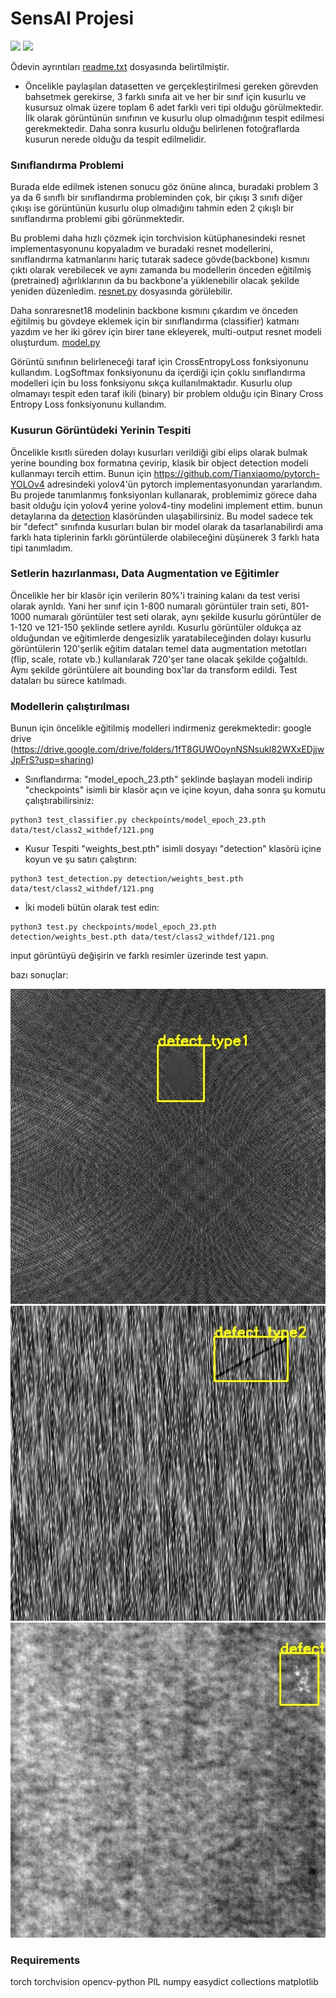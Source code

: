 # SensAI Projesi
![](https://img.shields.io/static/v1?label=python&message=3.6|3.8&color=blue)
![](https://img.shields.io/static/v1?label=pytorch&message=1.7&color=<COLOR>)

Ödevin ayrıntıları [readme.txt](readme.txt) dosyasında belirtilmiştir.

 - Öncelikle paylaşılan datasetten ve gerçekleştirilmesi gereken görevden bahsetmek gerekirse, 3 farklı sınıfa ait ve her bir sınıf için kusurlu ve kusursuz olmak üzere toplam 6 adet farklı veri tipi olduğu görülmektedir. İlk olarak görüntünün sınıfının ve kusurlu olup olmadığının tespit edilmesi gerekmektedir. Daha sonra kusurlu olduğu belirlenen fotoğraflarda kusurun nerede olduğu da tespit edilmelidir.
 
 ### Sınıflandırma Problemi
 Burada elde edilmek istenen sonucu göz önüne alınca, buradaki problem 3 ya da 6 sınıflı bir sınıflandırma probleminden çok, bir çıkışı 3 sınıfı diğer çıkışı ise görüntünün kusurlu olup olmadığını tahmin eden 2 çıkışlı bir sınıflandırma problemi gibi görünmektedir.
 
 Bu problemi daha hızlı çözmek için torchvision kütüphanesindeki resnet implementasyonunu kopyaladım ve buradaki resnet modellerini, sınıflandırma katmanlarını hariç tutarak sadece gövde(backbone) kısmını çıktı olarak verebilecek ve aynı zamanda bu modellerin önceden eğitilmiş (pretrained) ağırlıklarının da bu backbone'a yüklenebilir olacak şekilde yeniden düzenledim. [resnet.py](classification/resnet.py) dosyasında görülebilir.
 
 Daha sonraresnet18 modelinin backbone kısmını çıkardım ve önceden eğitilmiş bu gövdeye eklemek için bir sınıflandırma (classifier) katmanı yazdım ve her iki görev için birer tane ekleyerek, multi-output resnet modeli oluşturdum. [model.py](classification/model.py)
 
 Görüntü sınıfının belirleneceği taraf için CrossEntropyLoss fonksiyonunu kullandım. LogSoftmax fonksiyonunu da içerdiği için çoklu sınıflandırma modelleri için bu loss fonksiyonu sıkça kullanılmaktadır. Kusurlu olup olmamayı tespit eden taraf ikili (binary) bir problem olduğu için Binary Cross Entropy Loss fonksiyonunu kullandım.
 
 ### Kusurun Görüntüdeki Yerinin Tespiti
 Öncelikle kısıtlı süreden dolayı kusurları verildiği gibi elips olarak bulmak yerine bounding box formatına çevirip, klasik bir object detection modeli kullanmayı tercih ettim. Bunun için <https://github.com/Tianxiaomo/pytorch-YOLOv4> adresindeki yolov4'ün pytorch implementasyonundan yararlandım. Bu projede tanımlanmış fonksiyonları kullanarak, problemimiz görece daha basit olduğu için yolov4 yerine yolov4-tiny modelini implement ettim. bunun detaylarına da [detection](detection) klasöründen ulaşabilirsiniz. Bu model sadece tek bir "defect" sınıfında kusurları bulan bir model olarak da tasarlanabilirdi ama farklı hata tiplerinin farklı görüntülerde olabileceğini düşünerek 3 farklı hata tipi tanımladım. 
 
 ### Setlerin hazırlanması, Data Augmentation ve Eğitimler
 Öncelikle her bir klasör için verilerin 80%'i training kalanı da test verisi olarak ayrıldı. Yani her sınıf için 1-800 numaralı görüntüler train seti, 801-1000 numaralı görüntüler test seti olarak, aynı şekilde kusurlu görüntüler de 1-120 ve 121-150 şeklinde setlere ayrıldı. Kusurlu görüntüler oldukça az olduğundan ve eğitimlerde dengesizlik yaratabileceğinden dolayı kusurlu görüntülerin 120'şerlik eğitim dataları temel data augmentation metotları (flip, scale, rotate vb.)  kullanılarak 720'şer tane olacak şekilde çoğaltıldı. Aynı şekilde görüntülere ait bounding box'lar da transform edildi. Test dataları bu sürece katılmadı.
 
### Modellerin çalıştırılması
Bunun için öncelikle eğitilmiş modelleri indirmeniz gerekmektedir: google drive (https://drive.google.com/drive/folders/1fT8GUWOoynNSNsukl82WXxEDjjwJpFrS?usp=sharing)
 - Sınıflandırma:
"model_epoch_23.pth" şeklinde başlayan modeli indirip "checkpoints" isimli bir klasör açın ve içine koyun, daha sonra şu komutu çalıştırabilirsiniz:
```
python3 test_classifier.py checkpoints/model_epoch_23.pth data/test/class2_withdef/121.png
```

 - Kusur Tespiti
 "weights_best.pth" isimli dosyayı "detection" klasörü içine koyun ve şu satırı çalıştırın:
 ```
 python3 test_detection.py detection/weights_best.pth data/test/class2_withdef/121.png
 ```
 
 - İki modeli bütün olarak test edin:
 ```
 python3 test.py checkpoints/model_epoch_23.pth detection/weights_best.pth data/test/class2_withdef/121.png
 ```
 input görüntüyü değişirin ve farklı resimler üzerinde test yapın.
 
 bazı sonuçlar:
 
 ![image](detection/prediction_1.jpg)
 ![image](detection/prediction_2.jpg)
 ![image](detection/prediction_3.jpg)
 
 
### Requirements
torch
torchvision
opencv-python
PIL
numpy
easydict
collections
matplotlib




